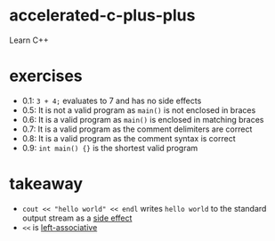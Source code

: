 # accelerated-c-plus-plus
Learn C++

# exercises

- 0.1: `3 + 4;` evaluates to 7 and has no side effects
- 0.5: It is not a valid program as `main()` is not enclosed in braces
- 0.6: It is a valid program as `main()` is enclosed in matching braces
- 0.7: It is a valid program as the comment delimiters are correct
- 0.8: It is a valid program as the comment syntax is correct
- 0.9: `int main() {}` is the shortest valid program

# takeaway

- `cout << "hello world" << endl` writes `hello world` to the standard output stream as a [side effect](https://en.wikipedia.org/wiki/Side_effect_(computer_science))
- `<<` is [left-associative](https://en.wikipedia.org/wiki/Operator_associativity)

